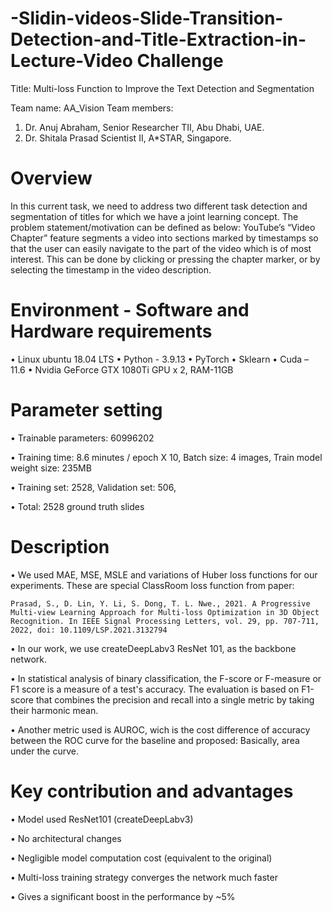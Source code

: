 # -Slidin-videos-Slide-Transition-Detection-and-Title-Extraction-in-Lecture-Video Challenge

Title: Multi-loss Function to Improve the Text Detection and Segmentation

Team name: AA_Vision
Team members:
1.	Dr. Anuj Abraham, Senior Researcher TII, Abu Dhabi, UAE.
2.	Dr. Shitala Prasad Scientist II, A*STAR, Singapore.

# Overview
In this current task, we need to address two different task detection and segmentation of titles for which we have a joint learning concept. The problem 
statement/motivation can be defined as below: 
YouTube’s “Video Chapter” feature segments a video into sections marked by timestamps so that the user can easily navigate to the part of the video which is of most interest. This can be done by clicking or pressing the chapter marker, or by selecting the timestamp in the video description.

# Environment - Software and Hardware requirements
  •	Linux ubuntu 18.04 LTS
  •	Python - 3.9.13
  •	PyTorch 
  •	Sklearn
  •	Cuda – 11.6
  •	Nvidia GeForce GTX 1080Ti GPU x 2, RAM-11GB

# Parameter setting
  • Trainable parameters: 60996202
  
  • Training time: 8.6 minutes / epoch X 10, Batch size: 4 images, Train model weight size: 235MB
  
  • Training set: 2528, Validation set: 506, 
  
  • Total: 2528 ground truth slides

# Description
  • We used MAE, MSE, MSLE and variations of Huber loss functions for our experiments. These are special ClassRoom loss function from paper: 
  
    Prasad, S., D. Lin, Y. Li, S. Dong, T. L. Nwe., 2021. A Progressive Multi-view Learning Approach for Multi-loss Optimization in 3D Object Recognition. In IEEE Signal Processing Letters, vol. 29, pp. 707-711, 2022, doi: 10.1109/LSP.2021.3132794 
    
  • In our work, we use createDeepLabv3 ResNet 101, as the backbone network.
  
  • In statistical analysis of binary classification, the F-score or F-measure or F1 score is a measure of a test's accuracy. The evaluation is based on F1-score that combines the precision and recall into a single metric by taking their harmonic mean.
  
  • Another metric used is AUROC, wich is the cost difference of accuracy between the ROC curve for the baseline and proposed: Basically, area under the curve.
  
# Key contribution and advantages
  • Model used ResNet101 (createDeepLabv3) 
  
  • No architectural changes 
  
  • Negligible model computation cost (equivalent to the original)
  
  • Multi-loss training strategy converges the network much faster
  
  • Gives a significant boost in the performance by ~5% 


